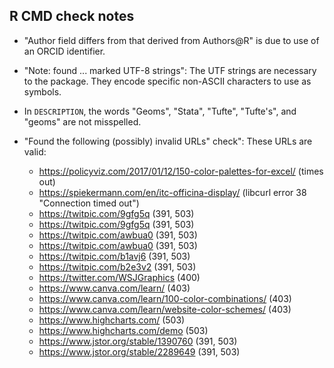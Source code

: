 ## R CMD check notes

-   "Author field differs from that derived from Authors@R" is due to use of
    an ORCID identifier.

-   "Note: found ... marked UTF-8 strings": The UTF strings are necessary to the package.
    They encode specific non-ASCII characters to use as symbols.

-   In `DESCRIPTION`, the words "Geoms", "Stata", "Tufte", "Tufte's", 
    and "geoms" are not misspelled.

-   "Found the following (possibly) invalid URLs" check": These URLs are valid:

    -   https://policyviz.com/2017/01/12/150-color-palettes-for-excel/ (times out)
    -   https://spiekermann.com/en/itc-officina-display/ (libcurl error 38 "Connection timed out")
    -   https://twitpic.com/9gfg5q (391, 503)
    -   https://twitpic.com/9gfg5q (391, 503)
    -   https://twitpic.com/awbua0 (391, 503)
    -   https://twitpic.com/awbua0 (391, 503)
    -   https://twitpic.com/b1avj6 (391, 503)
    -   https://twitpic.com/b2e3v2 (391, 503)
    -   https://twitter.com/WSJGraphics (400)
    -   https://www.canva.com/learn/ (403)
    -   https://www.canva.com/learn/100-color-combinations/ (403)
    -   https://www.canva.com/learn/website-color-schemes/ (403)
    -   https://www.highcharts.com/ (503)
    -   https://www.highcharts.com/demo (503)
    -   https://www.jstor.org/stable/1390760  (391, 503)
    -   https://www.jstor.org/stable/2289649  (391, 503)
